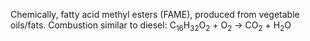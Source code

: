 Chemically, fatty acid methyl esters (FAME), produced from vegetable oils/fats. Combustion similar to diesel: C<sub>16</sub>H<sub>32</sub>O<sub>2</sub> + O<sub>2</sub> → CO<sub>2</sub> + H<sub>2</sub>O
